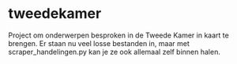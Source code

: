 tweedekamer
===========

Project om onderwerpen besproken in de Tweede Kamer in kaart te brengen. 
Er staan nu veel losse bestanden in, maar met scraper_handelingen.py kan je ze ook allemaal zelf binnen halen. 
